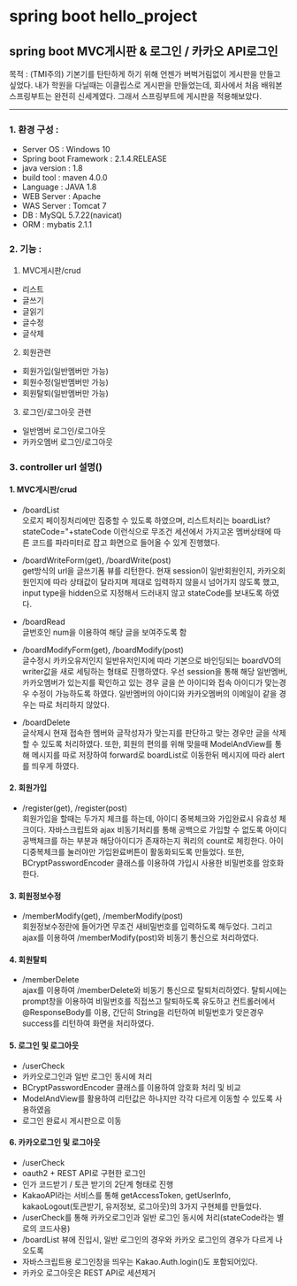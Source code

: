 # spring boot hello_project
## spring boot MVC게시판 & 로그인 / 카카오 API로그인


목적 : (TMI주의)
기본기를 탄탄하게 하기 위해 언젠가 버벅거림없이 게시판을 만들고 싶었다.
내가 학원을 다닐때는 이클립스로 게시판을 만들었는데,
회사에서 처음 배워본 스프링부트는 완전히 신세계였다.
그래서 스프링부트에 게시판을 적용해보았다.


***


### 1. 환경 구성 : 
+ Server OS : Windows 10
+ Spring boot Framework : 2.1.4.RELEASE
+ java version : 1.8
+ build tool : maven 4.0.0
+ Language : JAVA 1.8
+ WEB Server : Apache 
+ WAS Server : Tomcat 7
+ DB : MySQL 5.7.22(navicat)
+ ORM : mybatis 2.1.1


### 2. 기능 :
1. MVC게시판/crud
+ 리스트 
+ 글쓰기 
+ 글읽기 
+ 글수정 
+ 글삭제 

2. 회원관련
+ 회원가입(일반멤버만 가능) 
+ 회원수정(일반멤버만 가능)
+ 회원탈퇴(일반멤버만 가능)

3. 로그인/로그아웃 관련
+ 일반멤버 로그인/로그아웃
+ 카카오멤버 로그인/로그아웃


### 3. controller url 설명()

#### 1. MVC게시판/crud

+ /boardList   
오로지 페이징처리에만 집중할 수 있도록 하였으며, 
리스트처리는 boardList?stateCode="+stateCode 이런식으로 무조건 
세션에서 가지고온  멤버상태에 따른 코드를 파라미터로 잡고 화면으로 들어올 수 있게 진행했다.

+ /boardWriteForm(get), /boardWrite(post)   
get방식의 url을 글쓰기폼 뷰를 리턴한다. 
현재 session이 일반회원인지, 카카오회원인지에 따라 상태값이 달라지며
제대로 입력하지 않을시 넘어가지 않도록 했고, 
input type을 hidden으로 지정해서 드러내지 않고 stateCode를 보내도록 하였다.

+ /boardRead   
글번호인 num을 이용하여 해당 글을 보여주도록 함

+ /boardModifyForm(get), /boardModify(post)   
글수정시 카카오유저인지 일반유저인지에 따라 
기본으로 바인딩되는 boardVO의 writer값을 새로 세팅하는 형태로 진행하였다.
우선 session을 통해 해당 일반멤버, 카카오멤버가 있는지를 확인하고
있는 경우 글을 쓴 아이디와 접속 아이디가 맞는경우 수정이 가능하도록 하였다.
일반멤버의 아이디와 카카오멤버의 이메일이 같을 경우는 따로 처리하지 않았다.

+ /boardDelete   
글삭제시 현재 접속한 멤버와 글작성자가 맞는지를 판단하고 
맞는 경우만 글을 삭제할 수 있도록 처리하였다.
또한, 회원의 편의를 위해 맞을때 ModelAndView를 통해 메시지를 따로 저장하여 
forward로 boardList로 이동한뒤 메시지에 따라 alert를 띄우게 하였다.


#### 2. 회원가입
+ /register(get), /register(post)   
회원가입을 할때는 두가지 체크를 하는데, 아이디 중복체크와 가입완료시 유효성 체크이다.
자바스크립트와 ajax 비동기처리를 통해 공백으로 가입할 수 없도록 아이디 공백체크를 하는 부분과
해당아이디가 존재하는지 쿼리의 count로 체킹한다.
아이디중복체크를 눌러야만 가입완료버튼이 활동화되도록 만들었다.
또한, BCryptPasswordEncoder 클래스를 이용하여 가입시 사용한 비밀번호를 암호화한다.


#### 3. 회원정보수정
+ /memberModify(get), /memberModify(post)   
회원정보수정란에 들어가면 무조건 새비밀번호를 입력하도록 해두었다. 
그리고 ajax를 이용하여 /memberModify(post)와 비동기 통신으로 처리하였다.


#### 4. 회원탈퇴
+ /memberDelete   
ajax를 이용하여 /memberDelete와 비동기 통신으로 탈퇴처리하였다.
탈퇴시에는 prompt창을 이용하여 비밀번호를 직접쓰고 탈퇴하도록 유도하고
컨트롤러에서 @ResponseBody를 이용, 간단히 String을 리턴하여 
비밀번호가 맞은경우 success를 리턴하여 화면을 처리하였다.

#### 5. 로그인 및 로그아웃
+ /userCheck   
+ 카카오로그인과 일반 로그인 동시에 처리
+ BCryptPasswordEncoder 클래스를 이용하여 암호화 처리 및 비교
+ ModelAndView를 활용하여 리턴값은 하나지만 각각 다르게 이동할 수 있도록 사용하였음
+ 로그인 완료시 게시판으로 이동


#### 6. 카카오로그인 및 로그아웃
+ /userCheck   
+ oauth2 + REST API로 구현한 로그인
+ 인가 코드받기 / 토큰 받기의 2단계 형태로 진행
+ KakaoAPI라는 서비스를 통해 getAccessToken, getUserInfo, kakaoLogout(토큰받기, 유저정보, 로그아웃)의 3가지 구현체를 만들었다.
+ /userCheck를 통해 카카오로그인과 일반 로그인 동시에 처리(stateCode라는 별로의 코드사용)
+ /boardList 뷰에 진입시, 일반 로그인의 경우와 카카오 로그인의 경우가 다르게 나오도록 
+ 자바스크립트용 로그인창을 띄우는 Kakao.Auth.login()도 포함되어있다.
+ 카카오 로그아웃은 REST API로 세션제거


